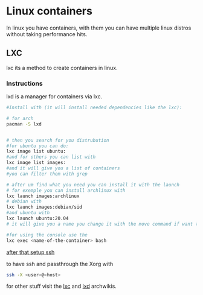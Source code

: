 # Linux containers

In linux you have containers, with them you can have multiple linux distros without taking performance hits.

## LXC 

lxc its a method to create containers in linux.

### Instructions

lxd is a manager for containers via lxc.
```bash
#Install with (it will install needed dependencies like the lxc):

# for arch
pacman -S lxd


# then you search for you distrubution
#for ubuntu you can do:
lxc image list ubuntu:
#and for others you can list with
lxc image list images:
#and it will give you a list of containers
#you can filter them with grep

# after um find what you need you can install it with the launch
# for exemple you can install archlinux with
lxc launch images:archlinux
# debian with
lxc launch images:debian/sid
#and ubuntu with
lxc launch ubuntu:20.04
# it will give you a name you change it with the move command if want to

#for using the console use the
lxc exec <name-of-the-container> bash
```

[after that setup ssh](https://www.freecodecamp.org/news/the-ultimate-guide-to-ssh-setting-up-ssh-keys/
)

to have ssh and passthrough the Xorg with
```bash
ssh -X <user>@<host>
```

for other stuff visit the 
[lxc](https://wiki.archlinux.org/title/Linux_Containers) 
and 
[lxd](https://wiki.archlinux.org/title/LXD) 
archwikis.


